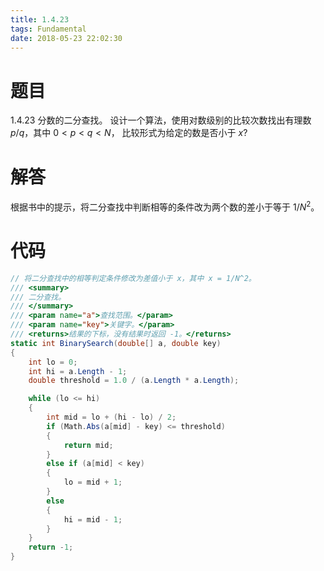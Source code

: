 ```yaml
---
title: 1.4.23
tags: Fundamental
date: 2018-05-23 22:02:30
---
```


# 题目

1.4.23
分数的二分查找。 
设计一个算法，使用对数级别的比较次数找出有理数 $p/q$，其中 $0<p<q<N$， 比较形式为给定的数是否小于 $x$?

# 解答

根据书中的提示，将二分查找中判断相等的条件改为两个数的差小于等于 $1/N^2$。

# 代码

```csharp
// 将二分查找中的相等判定条件修改为差值小于 x，其中 x = 1/N^2。
/// <summary>
/// 二分查找。
/// </summary>
/// <param name="a">查找范围。</param>
/// <param name="key">关键字。</param>
/// <returns>结果的下标，没有结果时返回 -1。</returns>
static int BinarySearch(double[] a, double key)
{
    int lo = 0;
    int hi = a.Length - 1;
    double threshold = 1.0 / (a.Length * a.Length);

    while (lo <= hi)
    {
        int mid = lo + (hi - lo) / 2;
        if (Math.Abs(a[mid] - key) <= threshold)
        {
            return mid;
        }
        else if (a[mid] < key)
        {
            lo = mid + 1;
        }
        else
        {
            hi = mid - 1;
        }
    }
    return -1;
}
```
